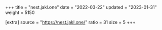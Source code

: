 +++
title = "nest.jakl.one"
date = "2022-03-22"
updated = "2023-01-31"
weight = 5150

[extra]
source = "https://nest.jakl.one/"
ratio = 31
size = 5
+++
